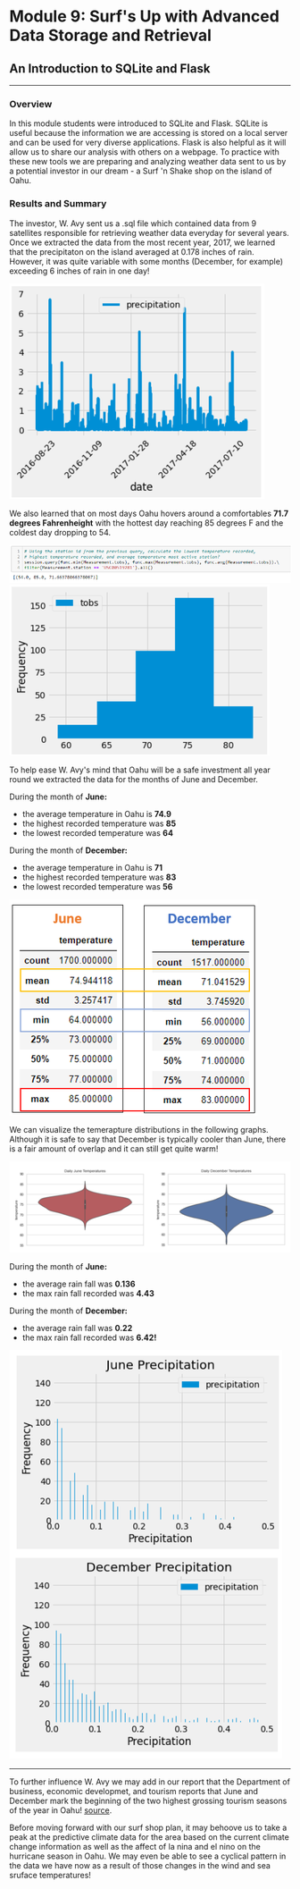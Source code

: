 # Module 9: Surf's Up with Advanced Data Storage and Retrieval
## An Introduction to SQLite and Flask
---
### Overview
In this module students were introduced to SQLite and Flask.  SQLite is useful because the information we are accessing is stored on a local server and can be used for very diverse applications.  Flask is also helpful as it will allow us to share our analysis with others on a webpage.  To practice with these new tools we are preparing and analyzing weather data sent to us by a potential investor in our dream - a Surf 'n Shake shop on the island of Oahu.   

### Results and Summary
The investor, W. Avy sent us a .sql file which contained data from 9 satellites responsible for retrieving weather data everyday for several years.  Once we extracted the data from the most recent year, 2017, we learned that the precipitaton on the island averaged at 0.178 inches of rain.  However, it was quite variable with some months (December, for example) exceeding 6 inches of rain in one day! 


![summary data for one year](https://github.com/murphyk2021/surfs_up/blob/c645df3138c60d6c541251f96b9049676622a14d/Images/precip_data_year.PNG)

We also learned that on most days Oahu hovers around a comfortables **71.7 degrees Fahrenheight** with the hottest day reaching 85 degrees F and the coldest day dropping to 54.  

![temperature data for one year](https://github.com/murphyk2021/surfs_up/blob/c645df3138c60d6c541251f96b9049676622a14d/Images/temp_data_year.PNG)
![temperature histogram for one year](https://github.com/murphyk2021/surfs_up/blob/c645df3138c60d6c541251f96b9049676622a14d/Images/temp_hist_year.PNG)

To help ease W. Avy's mind that Oahu will be a safe investment all year round we extracted the data for the months of June and December.

During the month of **June:**
 - the average temperature in Oahu is **74.9**
 - the highest recorded temperature was **85**
 - the lowest recorded temperature was **64**

During the month of **December:**
- the average temperature in Oahu is **71**
- the highest recorded temperature was **83**
- the lowest recorded temperature was **56**

![june and december summary data](https://github.com/murphyk2021/surfs_up/blob/c645df3138c60d6c541251f96b9049676622a14d/Images/june_dec_data.PNG)

We can visualize the temerapture distributions in the following graphs.  Although it is safe to say that December is typically cooler than June, there is a fair amount of overlap and it can still get quite warm!

![june and december violin plots of temperature](https://github.com/murphyk2021/surfs_up/blob/c645df3138c60d6c541251f96b9049676622a14d/Images/violin_plot_temps.PNG)

During the month of **June:**
 - the average rain fall was **0.136**
 - the max rain fall recorded was **4.43**

During the month of **December:**
- the average rain fall was **0.22**
- the max rain fall recorded was **6.42!**

![june and december rain data](https://github.com/murphyk2021/surfs_up/blob/c645df3138c60d6c541251f96b9049676622a14d/Images/precip_hist.PNG)

- - -
To further influence W. Avy we may add in our report that the Department of business, economic developmet, and tourism reports that June and December mark the beginning of the two highest grossing tourism seasons of the year in Oahu!   [source](https://www.hawaii-guide.com/files/images/charts/oahu-visitor-arrivals.png). 

Before moving forward with our surf shop plan, it may behoove us to take a peak at the predictive climate data for the area based on the current climate change information as well as the affect of la nina and el nino on the hurricane season in Oahu.  We may even be able to see a cyclical pattern in the data we have now as a result of those changes in the wind and sea sruface temperatures!
